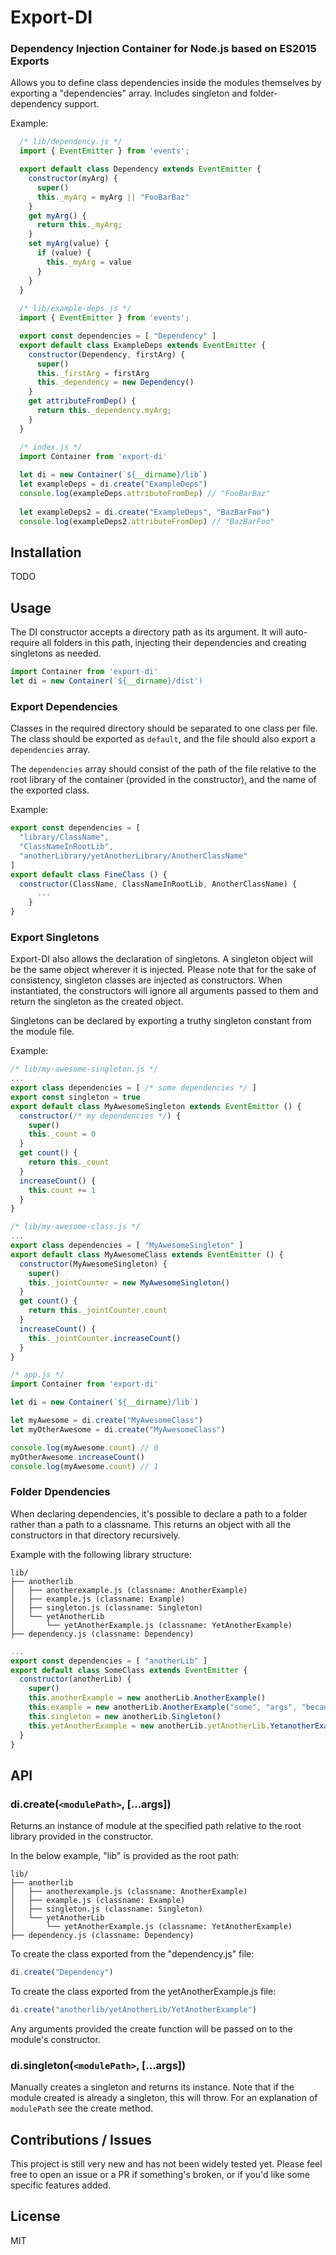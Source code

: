 # Export-DI

### Dependency Injection Container for Node.js based on ES2015 Exports

Allows you to define class dependencies inside the modules themselves by exporting a "dependencies" array.
Includes singleton and folder-dependency support.

Example:
```javascript
  /* lib/dependency.js */
  import { EventEmitter } from 'events';

  export default class Dependency extends EventEmitter {
    constructor(myArg) {
      super()
      this._myArg = myArg || "FooBarBaz"
    }
    get myArg() {
      return this._myArg;
    }
    set myArg(value) {
      if (value) {
        this._myArg = value
      }   
    }
  }
  
  /* lib/example-deps.js */
  import { EventEmitter } from 'events';

  export const dependencies = [ "Dependency" ]
  export default class ExampleDeps extends EventEmitter {
    constructor(Dependency, firstArg) {
      super()
      this._firstArg = firstArg
      this._dependency = new Dependency()
    }
    get attributeFromDep() {
      return this._dependency.myArg;
    }
  }

  /* index.js */
  import Container from 'export-di'
  
  let di = new Container(`${__dirname}/lib`)
  let exampleDeps = di.create("ExampleDeps")
  console.log(exampleDeps.attributeFromDep) // "FooBarBaz"
  
  let exampleDeps2 = di.create("ExampleDeps", "BazBarFoo")
  console.log(exampleDeps2.attributeFromDep) // "BazBarFoo"
```


## Installation
TODO

## Usage

The DI constructor accepts a directory path as its argument. It will auto-require all folders in this path, injecting their dependencies and creating singletons as needed.

```javascript
import Container from 'export-di'
let di = new Container(`${__dirname}/dist')
```
### Export Dependencies

Classes in the required directory should be separated to one class per file. The class should be exported as `default`, and the file should also export a `dependencies` array.

The `dependencies` array should consist of the path of the file relative to the root library of the container (provided in the constructor), and the name of the exported class.

Example:
```javascript
export const dependencies = [ 
  "library/ClassName", 
  "ClassNameInRootLib", 
  "anotherLibrary/yetAnotherLibrary/AnotherClassName" 
]
export default class FineClass () {
  constructor(ClassName, ClassNameInRootLib, AnotherClassName) {
      ...
    }
}
```

### Export Singletons

Export-DI also allows the declaration of singletons. A singleton object will be the same object wherever it is injected. Please note that for the sake of consistency, singleton classes are injected as constructors. When instantiated, the constructors will ignore all arguments passed to them and return the singleton as the created object.

Singletons can be declared by exporting a truthy singleton constant from the module file.

Example:
```javascript
/* lib/my-awesome-singleton.js */
...
export class dependencies = [ /* some dependencies */ ]
export const singleton = true
export default class MyAwesomeSingleton extends EventEmitter () {
  constructor(/* my dependencies */) {
    super()
    this._count = 0
  }
  get count() {
    return this._count
  }
  increaseCount() {
    this.count += 1
  }
}

/* lib/my-awesome-class.js */
...
export class dependencies = [ "MyAwesomeSingleton" ]
export default class MyAwesomeClass extends EventEmitter () {
  constructor(MyAwesomeSingleton) {
    super()
    this._jointCounter = new MyAwesomeSingleton()
  }
  get count() {
    return this._jointCounter.count
  }
  increaseCount() {
    this._jointCounter.increaseCount()
  }
}

/* app.js */
import Container from 'export-di'

let di = new Container(`${__dirname}/lib`)

let myAwesome = di.create("MyAwesomeClass")
let myOtherAwesome = di.create("MyAwesomeClass")

console.log(myAwesome.count) // 0
myOtherAwesome.increaseCount()
console.log(myAwesome.count) // 1
```

### Folder Dpendencies

When declaring dependencies, it's possible to declare a path to a folder rather than a path to a classname. This returns an object with all the constructors in that directory recursively.

Example with the following library structure:
```
lib/
├── anotherlib
│   ├── anotherexample.js (classname: AnotherExample)
│   ├── example.js (classname: Example)
│   ├── singleton.js (classname: Singleton)
│   └── yetAnotherLib
│       └── yetAnotherExample.js (classname: YetAnotherExample)
├── dependency.js (classname: Dependency)
```
```javascript
...
export const dependencies = [ "anotherLib" ]
export default class SomeClass extends EventEmitter {
  constructor(anotherLib) {
    super()
    this.anotherExample = new anotherLib.AnotherExample()
    this.example = new anotherLib.AnotherExample("some", "args", "because", "why", "not?")
    this.singleton = new anotherLib.Singleton()
    this.yetAnotherExample = new anotherLib.yetAnotherLib.YetanotherExample()
  }
}
```

## API
### di.create(`<modulePath>`, [...args])
Returns an instance of module at the specified path relative to the root library provided in the constructor.

In the below example, "lib" is provided as the root path:
```
lib/
├── anotherlib
│   ├── anotherexample.js (classname: AnotherExample)
│   ├── example.js (classname: Example)
│   ├── singleton.js (classname: Singleton)
│   └── yetAnotherLib
│       └── yetAnotherExample.js (classname: YetAnotherExample)
├── dependency.js (classname: Dependency)
```
To create the class exported from the "dependency.js" file:
```javascript
di.create("Dependency")
```
To create the class exported from the yetAnotherExample.js file:
```javascript
di.create("anotherlib/yetAnotherLib/YetAnotherExample")
```
Any arguments provided the create function will be passed on to the module's constructor.

### di.singleton(`<modulePath>`, [...args])
Manually creates a singleton and returns its instance. Note that if the module created is already a singleton, this will throw.
For an explanation of `modulePath` see the create method.


## Contributions / Issues
This project is still very new and has not been widely tested yet. Please feel free to open an issue or a PR if something's broken, or if you'd like some specific features added.

## License
MIT

